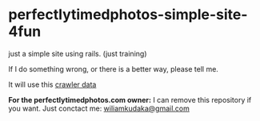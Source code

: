 # perfectlytimedphotos-simple-site-4fun
just a simple site using rails. (just training)  

If I do something wrong, or there is a better way, please tell me.    


It will use this [crawler data](https://github.com/wkudaka/perfectlytimedphotos-crawler-4fun)


**For the perfectlytimedphotos.com owner:**
I can remove this repository if you want. Just conctact me: wiliamkudaka@gmail.com

